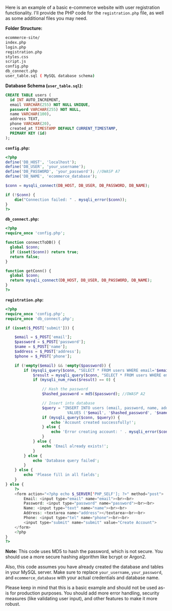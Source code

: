 Here is an example of a basic e-commerce website with user registration functionality. I'll provide the PHP code for the `registration.php` file, as well as some additional files you may need.

**Folder Structure:**
```bash
ecommerce-site/
index.php
login.php
registration.php
styles.css
script.js
config.php
db_connect.php
user_table.sql ( MySQL database schema)
```

**Database Schema (`user_table.sql`):**
```sql
CREATE TABLE users (
  id INT AUTO_INCREMENT,
  email VARCHAR(255) NOT NULL UNIQUE,
  password VARCHAR(255) NOT NULL,
  name VARCHAR(100),
  address TEXT,
  phone VARCHAR(20),
  created_at TIMESTAMP DEFAULT CURRENT_TIMESTAMP,
  PRIMARY KEY (id)
);
```

**`config.php`:**
```php
<?php
define('DB_HOST', 'localhost');
define('DB_USER', 'your_username');
define('DB_PASSWORD', 'your_password'); //OWASP A7
define('DB_NAME', 'ecommerce_database');

$conn = mysqli_connect(DB_HOST, DB_USER, DB_PASSWORD, DB_NAME);

if (!$conn) {
    die("Connection failed: " . mysqli_error($conn));
}
?>
```

**`db_connect.php`:**
```php
<?php
require_once 'config.php';

function connectToDB() {
  global $conn;
  if (isset($conn)) return true;
  return false;
}

function getConn() {
  global $conn;
  return mysqli_connect(DB_HOST, DB_USER, DB_PASSWORD, DB_NAME);
}
?>
```

**`registration.php`:**
```php
<?php
require_once 'config.php';
require_once 'db_connect.php';

if (isset($_POST['submit'])) {

    $email = $_POST['email'];
    $password = $_POST['password'];
    $name = $_POST['name'];
    $address = $_POST['address'];
    $phone = $_POST['phone'];

    if (!empty($email) && !empty($password)) {
        if (mysqli_query($conn, "SELECT * FROM users WHERE email='$email'")) { //OWASP A3
            $result = mysqli_query($conn, "SELECT * FROM users WHERE email='$email'"); //OWASP A3
            if (mysqli_num_rows($result) == 0) {

                // Hash the password
                $hashed_password = md5($password); //OWASP A2

                // Insert into database
                $query = "INSERT INTO users (email, password, name, address, phone)
                           VALUES ('$email', '$hashed_password', '$name', '$address', '$phone')"; //OWASP A3
                if (mysqli_query($conn, $query)) {
                    echo 'Account created successfully!';
                } else {
                    echo 'Error creating account: ' . mysqli_error($conn);
                }
            } else {
                echo 'Email already exists!';
            }
        } else {
            echo 'Database query failed';
        }
    } else {
        echo 'Please fill in all fields';
    }
} else {
    ?>
    <form action="<?php echo $_SERVER['PHP_SELF']; ?>" method="post">
        Email: <input type="email" name="email"><br><br>
        Password: <input type="password" name="password"><br><br>
        Name: <input type="text" name="name"><br><br>
        Address: <textarea name="address"></textarea><br><br>
        Phone: <input type="tel" name="phone"><br><br>
        <input type="submit" name="submit" value="Create Account">
    </form>
    <?php
}
?>
```

**Note:** This code uses MD5 to hash the password, which is not secure. You should use a more secure hashing algorithm like bcrypt or Argon2.

Also, this code assumes you have already created the database and tables in your MySQL server. Make sure to replace `your_username`, `your_password`, and `ecommerce_database` with your actual credentials and database name.

Please keep in mind that this is a basic example and should not be used as-is for production purposes. You should add more error handling, security measures (like validating user input), and other features to make it more robust.
